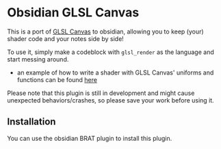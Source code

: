 # Obsidian GLSL Canvas

This is a port of [GLSL Canvas](https://github.com/patriciogonzalezvivo/glslCanvas) to obsidian, allowing you to keep (your) shader code and your notes side by side!

To use it, simply make a codeblock with `glsl_render` as the language and start messing around.
- an example of how to write a shader with GLSL Canvas' uniforms and functions can be found [here](https://thebookofshaders.com/edit.php)

Please note that this plugin is still in development and might cause unexpected behaviors/crashes, so please save your work before using it.

## Installation
You can use the obsidian BRAT plugin to install this plugin.